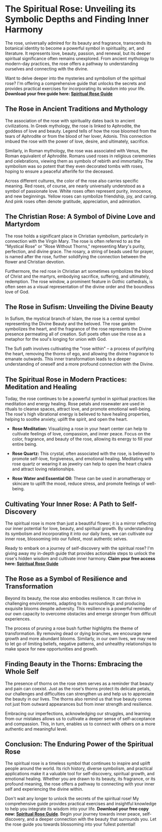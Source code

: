 # The Spiritual Rose: Unveiling its Symbolic Depths and Finding Inner Harmony

The rose, universally admired for its beauty and fragrance, transcends its botanical identity to become a powerful symbol in spirituality, art, and literature.  It represents love, beauty, passion, and renewal, but its deeper spiritual significance often remains unexplored. From ancient mythology to modern-day practices, the rose offers a pathway to understanding ourselves and connecting with the divine.

Want to delve deeper into the mysteries and symbolism of the spiritual rose?  I'm offering a comprehensive guide that unlocks the secrets and provides practical exercises for incorporating its wisdom into your life.  **Download your free guide here: [Spiritual Rose Guide](https://udemywork.com/spiritual-rose)**

##  The Rose in Ancient Traditions and Mythology

The association of the rose with spirituality dates back to ancient civilizations. In Greek mythology, the rose is linked to Aphrodite, the goddess of love and beauty.  Legend tells of how the rose bloomed from the tears of Aphrodite or from the blood of her lover, Adonis. This connection imbued the rose with the power of love, desire, and ultimately, sacrifice.

Similarly, in Roman mythology, the rose was associated with Venus, the Roman equivalent of Aphrodite. Romans used roses in religious ceremonies and celebrations, viewing them as symbols of rebirth and immortality. The symbolism was so potent that they even decorated tombs with roses, hoping to ensure a peaceful afterlife for the deceased.

Across different cultures, the color of the rose also carries specific meaning. Red roses, of course, are nearly universally understood as a symbol of passionate love. White roses often represent purity, innocence, and new beginnings.  Yellow roses can symbolize friendship, joy, and caring.  And pink roses often denote gratitude, appreciation, and admiration.

##  The Christian Rose: A Symbol of Divine Love and Martyrdom

The rose holds a significant place in Christian symbolism, particularly in connection with the Virgin Mary. The rose is often referred to as the "Mystical Rose" or "Rose Without Thorns," representing Mary's purity, perfection, and divine grace.  The rosary, a string of beads used for prayer, is named after the rose, further solidifying the connection between the flower and Christian devotion.

Furthermore, the red rose in Christian art sometimes symbolizes the blood of Christ and the martyrs, embodying sacrifice, suffering, and ultimately, redemption.  The rose window, a prominent feature in Gothic cathedrals, is often seen as a visual representation of the divine order and the boundless love of God.

##  The Rose in Sufism: Unveiling the Divine Beauty

In Sufism, the mystical branch of Islam, the rose is a central symbol representing the Divine Beauty and the beloved. The rose garden symbolizes the heart, and the fragrance of the rose represents the Divine presence permeating all of creation. Sufi poets often use the rose as a metaphor for the soul's longing for union with God.

The Sufi path involves cultivating the "rose within" – a process of purifying the heart, removing the thorns of ego, and allowing the divine fragrance to emanate outwards.  This inner transformation leads to a deeper understanding of oneself and a more profound connection with the Divine.

##  The Spiritual Rose in Modern Practices: Meditation and Healing

Today, the rose continues to be a powerful symbol in spiritual practices like meditation and energy healing.  Rose petals and rosewater are used in rituals to cleanse spaces, attract love, and promote emotional well-being.  The rose's high vibrational energy is believed to have healing properties, helping to soothe anxiety, uplift the spirit, and open the heart.

*   **Rose Meditation:**  Visualizing a rose in your heart center can help to cultivate feelings of love, compassion, and inner peace.  Focus on the color, fragrance, and beauty of the rose, allowing its energy to fill your entire being.

*   **Rose Quartz:**  This crystal, often associated with the rose, is believed to promote self-love, forgiveness, and emotional healing.  Meditating with rose quartz or wearing it as jewelry can help to open the heart chakra and attract loving relationships.

*   **Rose Water and Essential Oil:**  These can be used in aromatherapy or skincare to uplift the mood, reduce stress, and promote feelings of well-being.

##  Cultivating Your Inner Rose: A Path to Self-Discovery

The spiritual rose is more than just a beautiful flower; it is a mirror reflecting our inner potential for love, beauty, and spiritual growth.  By understanding its symbolism and incorporating it into our daily lives, we can cultivate our inner rose, blossoming into our fullest, most authentic selves.

Ready to embark on a journey of self-discovery with the spiritual rose? I'm giving away my in-depth guide that provides actionable steps to unlock the rose's hidden wisdom and cultivate inner harmony.  **Claim your free access here: [Spiritual Rose Guide](https://udemywork.com/spiritual-rose)**

##  The Rose as a Symbol of Resilience and Transformation

Beyond its beauty, the rose also embodies resilience. It can thrive in challenging environments, adapting to its surroundings and producing exquisite blooms despite adversity.  This resilience is a powerful reminder of our own capacity to overcome obstacles and emerge stronger from difficult experiences.

The process of pruning a rose bush further highlights the theme of transformation.  By removing dead or dying branches, we encourage new growth and more abundant blooms.  Similarly, in our own lives, we may need to let go of limiting beliefs, negative patterns, and unhealthy relationships to make space for new opportunities and growth.

##  Finding Beauty in the Thorns: Embracing the Whole Self

The presence of thorns on the rose stem serves as a reminder that beauty and pain can coexist.  Just as the rose's thorns protect its delicate petals, our challenges and difficulties can strengthen us and help us to appreciate the beauty in our lives.  The thorns also remind us that true beauty comes not just from outward appearances but from inner strength and resilience.

Embracing our imperfections, acknowledging our struggles, and learning from our mistakes allows us to cultivate a deeper sense of self-acceptance and compassion.  This, in turn, enables us to connect with others on a more authentic and meaningful level.

##  Conclusion: The Enduring Power of the Spiritual Rose

The spiritual rose is a timeless symbol that continues to inspire and uplift people around the world.  Its rich history, diverse symbolism, and practical applications make it a valuable tool for self-discovery, spiritual growth, and emotional healing.  Whether you are drawn to its beauty, its fragrance, or its profound meaning, the rose offers a pathway to connecting with your inner self and experiencing the divine within.

Don't wait any longer to unlock the secrets of the spiritual rose! My comprehensive guide provides practical exercises and insightful knowledge to help you integrate its wisdom into your life.  **Download your free copy now: [Spiritual Rose Guide](https://udemywork.com/spiritual-rose)**. Begin your journey towards inner peace, self-discovery, and a deeper connection with the beauty that surrounds you. Let the rose guide you towards blossoming into your fullest potential!
